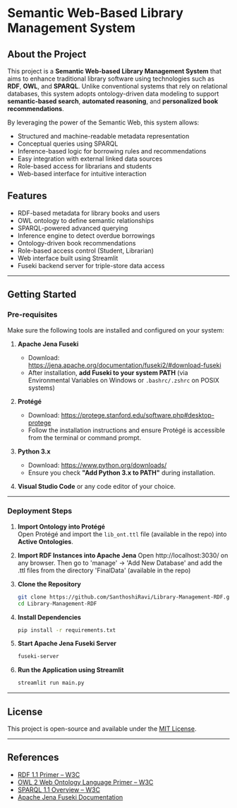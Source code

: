 # Semantic Web-Based Library Management System

## About the Project

This project is a **Semantic Web-based Library Management System** that aims to enhance traditional library software using technologies such as **RDF**, **OWL**, and **SPARQL**. Unlike conventional systems that rely on relational databases, this system adopts ontology-driven data modeling to support **semantic-based search**, **automated reasoning**, and **personalized book recommendations**.

By leveraging the power of the Semantic Web, this system allows:

- Structured and machine-readable metadata representation
- Conceptual queries using SPARQL
- Inference-based logic for borrowing rules and recommendations
- Easy integration with external linked data sources
- Role-based access for librarians and students
- Web-based interface for intuitive interaction

## Features

- RDF-based metadata for library books and users
- OWL ontology to define semantic relationships
- SPARQL-powered advanced querying
- Inference engine to detect overdue borrowings
- Ontology-driven book recommendations
- Role-based access control (Student, Librarian)
- Web interface built using Streamlit
- Fuseki backend server for triple-store data access

---

## Getting Started

### Pre-requisites

Make sure the following tools are installed and configured on your system:

1. **Apache Jena Fuseki**  
   - Download: https://jena.apache.org/documentation/fuseki2/#download-fuseki  
   - After installation, **add Fuseki to your system PATH** (via Environmental Variables on Windows or `.bashrc/.zshrc` on POSIX systems)

2. **Protégé**  
   - Download: https://protege.stanford.edu/software.php#desktop-protege  
   - Follow the installation instructions and ensure Protégé is accessible from the terminal or command prompt.

3. **Python 3.x**  
   - Download: https://www.python.org/downloads/  
   - Ensure you check **"Add Python 3.x to PATH"** during installation.

4. **Visual Studio Code** or any code editor of your choice.

---

### Deployment Steps

1. **Import Ontology into Protégé**  
   Open Protégé and import the `lib_ont.ttl` file (available in the repo) into **Active Ontologies**.

2. **Import RDF Instances into Apache Jena**
    Open http://localhost:3030/ on any browser. Then go to 'manage' -> 'Add New Database' and add the .ttl files from the directory 'FinalData' (available in the repo)  

3. **Clone the Repository**  
   ```bash
   git clone https://github.com/SanthoshiRavi/Library-Management-RDF.git
   cd Library-Management-RDF
   ```

4. **Install Dependencies**  
   ```bash
   pip install -r requirements.txt
   ```

5. **Start Apache Jena Fuseki Server**  
   ```bash
   fuseki-server
   ```

6. **Run the Application using Streamlit**  
   ```bash
   streamlit run main.py
   ```

---

## License

This project is open-source and available under the [MIT License](LICENSE).

---

## References

- [RDF 1.1 Primer – W3C](https://www.w3.org/TR/rdf11-primer/)
- [OWL 2 Web Ontology Language Primer – W3C](https://www.w3.org/TR/owl2-primer/)
- [SPARQL 1.1 Overview – W3C](https://www.w3.org/TR/sparql11-overview/)
- [Apache Jena Fuseki Documentation](https://jena.apache.org/documentation/fuseki2/)

